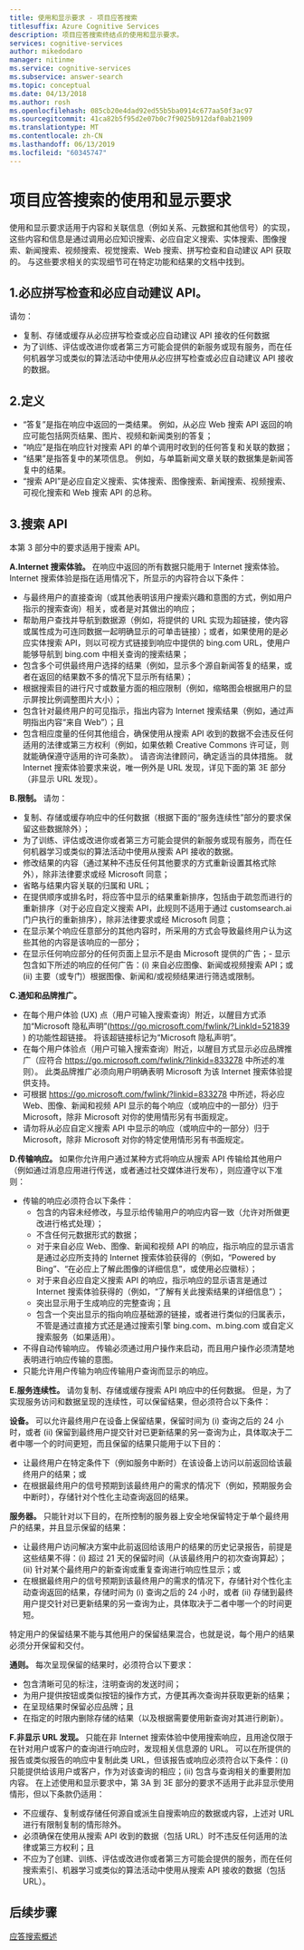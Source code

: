 ```yaml
---
title: 使用和显示要求 - 项目应答搜索
titlesuffix: Azure Cognitive Services
description: 项目应答搜索终结点的使用和显示要求。
services: cognitive-services
author: mikedodaro
manager: nitinme
ms.service: cognitive-services
ms.subservice: answer-search
ms.topic: conceptual
ms.date: 04/13/2018
ms.author: rosh
ms.openlocfilehash: 085cb20e4dad92ed55b5ba0914c677aa50f3ac97
ms.sourcegitcommit: 41ca82b5f95d2e07b0c7f9025b912daf0ab21909
ms.translationtype: MT
ms.contentlocale: zh-CN
ms.lasthandoff: 06/13/2019
ms.locfileid: "60345747"
---
```

# <a name="project-answer-search-use-and-display-requirements"></a>项目应答搜索的使用和显示要求

使用和显示要求适用于内容和关联信息（例如关系、元数据和其他信号）的实现，这些内容和信息是通过调用必应知识搜索、必应自定义搜索、实体搜索、图像搜索、新闻搜索、视频搜索、视觉搜索、Web 搜索、拼写检查和自动建议 API 获取的。 与这些要求相关的实现细节可在特定功能和结果的文档中找到。

## <a name="1-bing-spell-check-and-bing-autosuggest-api"></a>1.必应拼写检查和必应自动建议 API。

请勿：

- 复制、存储或缓存从必应拼写检查或必应自动建议 API 接收的任何数据
- 为了训练、评估或改进你或者第三方可能会提供的新服务或现有服务，而在任何机器学习或类似的算法活动中使用从必应拼写检查或必应自动建议 API 接收的数据。

## <a name="2-definitions"></a>2.定义

- “答复”是指在响应中返回的一类结果。 例如，从必应 Web 搜索 API 返回的响应可能包括网页结果、图片、视频和新闻类别的答复；
- “响应”是指在响应针对搜索 API 的单个调用时收到的任何答复和关联的数据；
- “结果”是指答复中的某项信息。 例如，与单篇新闻文章关联的数据集是新闻答复中的结果。
- “搜索 API”是必应自定义搜索、实体搜索、图像搜索、新闻搜索、视频搜索、可视化搜索和 Web 搜索 API 的总称。 


## <a name="3-search-apis"></a>3.搜索 API

本第 3 部分中的要求适用于搜索 API。

**A.Internet 搜索体验。** 在响应中返回的所有数据只能用于 Internet 搜索体验。 Internet 搜索体验是指在适用情况下，所显示的内容符合以下条件： 
- 与最终用户的直接查询（或其他表明该用户搜索兴趣和意图的方式，例如用户指示的搜索查询）相关，或者是对其做出的响应； 
- 帮助用户查找并导航到数据源（例如，将提供的 URL 实现为超链接，使内容或属性成为可连同数据一起明确显示的可单击链接）；或者，如果使用的是必应实体搜索 API，则以可视方式链接到响应中提供的 bing.com URL，使用户能够导航到 bing.com 中相关查询的搜索结果；
- 包含多个可供最终用户选择的结果（例如，显示多个源自新闻答复的结果，或者在返回的结果数不多的情况下显示所有结果）； 
- 根据搜索目的进行尺寸或数量方面的相应限制（例如，缩略图会根据用户的显示屏按比例调整图片大小）； 
- 包含针对最终用户的可见指示，指出内容为 Internet 搜索结果（例如，通过声明指出内容“来自 Web”）；且
- 包含相应度量的任何其他组合，确保使用从搜索 API 收到的数据不会违反任何适用的法律或第三方权利（例如，如果依赖 Creative Commons 许可证，则就能确保遵守适用的许可条款）。 请咨询法律顾问，确定适当的具体措施。
就 Internet 搜索体验要求来说，唯一例外是 URL 发现，详见下面的第 3E 部分（非显示 URL 发现）。 

**B.限制。** 请勿：

- 复制、存储或缓存响应中的任何数据（根据下面的“服务连续性”部分的要求保留这些数据除外）； 
- 为了训练、评估或改进你或者第三方可能会提供的新服务或现有服务，而在任何机器学习或类似的算法活动中使用从搜索 API 接收的数据。
- 修改结果的内容（通过某种不违反任何其他要求的方式重新设置其格式除外），除非法律要求或经 Microsoft 同意； 
- 省略与结果内容关联的归属和 URL；
- 在提供顺序或排名时，将应答中显示的结果重新排序，包括由于疏忽而进行的重新排序（对于必应自定义搜索 API，此规则不适用于通过 customsearch.ai 门户执行的重新排序），除非法律要求或经 Microsoft 同意；
- 在显示某个响应任意部分的其他内容时，所采用的方式会导致最终用户认为这些其他的内容是该响应的一部分； 
- 在显示任何响应部分的任何页面上显示不是由 Microsoft 提供的广告；- 显示包含如下所述的响应的任何广告：(i) 来自必应图像、新闻或视频搜索 API；或 (ii) 主要（或专门）根据图像、新闻和/或视频结果进行筛选或限制。

**C.通知和品牌推广。** 

- 在每个用户体验 (UX) 点（用户可输入搜索查询）附近，以醒目方式添加“Microsoft 隐私声明”(https://go.microsoft.com/fwlink/?LinkId=521839 ) 的功能性超链接。 将该超链接标记为“Microsoft 隐私声明”。
- 在每个用户体验点（用户可输入搜索查询）附近，以醒目方式显示必应品牌推广（应符合 https://go.microsoft.com/fwlink/?linkid=833278 中所述的准则）。  此类品牌推广必须向用户明确表明 Microsoft 为该 Internet 搜索体验提供支持。
- 可根据 https://go.microsoft.com/fwlink/?linkid=833278 中所述，将必应 Web、图像、新闻和视频 API 显示的每个响应（或响应中的一部分）归于 Microsoft，除非 Microsoft 对你的使用情形另有书面规定。 
- 请勿将从必应自定义搜索 API 中显示的响应（或响应中的一部分）归于 Microsoft，除非 Microsoft 对你的特定使用情形另有书面规定。


**D.传输响应。** 如果你允许用户通过某种方式将响应从搜索 API 传输给其他用户（例如通过消息应用进行传送，或者通过社交媒体进行发布），则应遵守以下准则： 
- 传输的响应必须符合以下条件：
  - 包含的内容未经修改，与显示给传输用户的响应内容一致（允许对所做更改进行格式处理）；
  - 不含任何元数据形式的数据；
  - 对于来自必应 Web、图像、新闻和视频 API 的响应，指示响应的显示语言是通过必应所支持的 Internet 搜索体验获得的（例如，“Powered by Bing”、“在必应上了解此图像的详细信息”，或使用必应徽标）；
  - 对于来自必应自定义搜索 API 的响应，指示响应的显示语言是通过 Internet 搜索体验获得的（例如，“了解有关此搜索结果的详细信息”）；
  - 突出显示用于生成响应的完整查询；且
  - 包含一个突出显示的指向响应基础源的链接，或者进行类似的归属表示，不管是通过直接方式还是通过搜索引擎 bing.com、m.bing.com 或自定义搜索服务（如果适用）。
- 不得自动传输响应。 传输必须通过用户操作来启动，而且用户操作必须清楚地表明进行响应传输的意图。
- 只能允许用户传输为响应传输用户查询而显示的响应。

**E.服务连续性。** 请勿复制、存储或缓存搜索 API 响应中的任何数据。 但是，为了实现服务访问和数据呈现的连续性，可以保留结果，但必须符合以下条件：

**设备。** 可以允许最终用户在设备上保留结果，保留时间为 (i) 查询之后的 24 小时，或者 (ii) 保留到最终用户提交针对已更新结果的另一查询为止，具体取决于二者中哪一个的时间更短，而且保留的结果只能用于以下目的：

- 让最终用户在特定条件下（例如服务中断时）在该设备上访问以前返回给该最终用户的结果；或
- 在根据最终用户的信号预期到该最终用户的需求的情况下（例如，预期服务会中断时），存储针对个性化主动查询返回的结果。

**服务器。** 只能针对以下目的，在所控制的服务器上安全地保留特定于单个最终用户的结果，并且显示保留的结果：

- 让最终用户访问解决方案中此前返回给该用户的结果的历史记录报告，前提是这些结果不得：(i) 超过 21 天的保留时间（从该最终用户的初次查询算起）；(ii) 针对某个最终用户的新查询或重复查询进行响应性显示；或
- 在根据最终用户的信号预期到该最终用户的需求的情况下，存储针对个性化主动查询返回的结果，存储时间为 (i) 查询之后的 24 小时，或者 (ii) 存储到最终用户提交针对已更新结果的另一查询为止，具体取决于二者中哪一个的时间更短。

特定用户的保留结果不能与其他用户的保留结果混合，也就是说，每个用户的结果必须分开保留和交付。

**通则。** 每次呈现保留的结果时，必须符合以下要求：

- 包含清晰可见的标注，注明查询的发送时间；
- 为用户提供按钮或类似按钮的操作方式，方便其再次查询并获取更新的结果； 
- 在呈现结果时保留必应品牌；且
- 在指定的时限内删除存储的结果（以及根据需要使用新查询对其进行刷新）。

**F.非显示 URL 发现。** 只能在非 Internet 搜索体验中使用搜索响应，且用途仅限于在针对用户或客户的查询进行响应时，发现相关信息源的 URL。 可以在所提供的报告或类似报告的响应中复制此类 URL，但该报告或响应必须符合以下条件：(i) 只能提供给该用户或客户，作为对该查询的相应；(ii) 包含与查询相关的重要附加内容。 在上述使用和显示要求中，第 3A 到 3E 部分的要求不适用于此非显示使用情形，但以下条款仍适用： 

- 不应缓存、复制或存储任何源自或派生自搜索响应的数据或内容，上述对 URL 进行有限制复制的情形除外。
- 必须确保在使用从搜索 API 收到的数据（包括 URL）时不违反任何适用的法律或第三方权利；且
- 不应为了创建、训练、评估或改进你或者第三方可能会提供的服务，而在任何搜索索引、机器学习或类似的算法活动中使用从搜索 API 接收的数据（包括 URL）。

## <a name="next-steps"></a>后续步骤
[应答搜索概述](overview.md)
